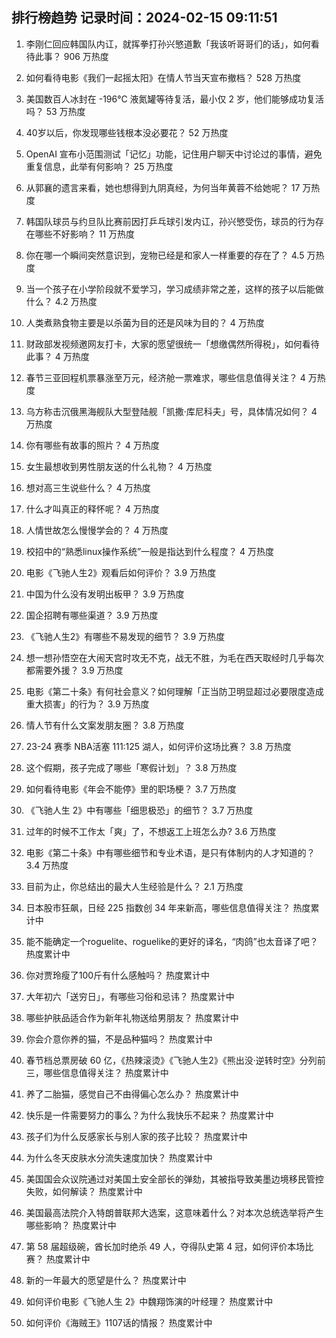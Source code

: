 
## 排行榜趋势 记录时间：2024-02-15 09:11:51
  
  1. 李刚仁回应韩国队内讧，就挥拳打孙兴慜道歉「我该听哥哥们的话」，如何看待此事？ 906 万热度
    
  2. 如何看待电影《我们一起摇太阳》在情人节当天宣布撤档？ 528 万热度
    
  3. 美国数百人冰封在 -196℃ 液氮罐等待复活，最小仅 2 岁，他们能够成功复活吗？ 53 万热度
    
  4. 40岁以后，你发现哪些钱根本没必要花？ 52 万热度
    
  5. OpenAI 宣布小范围测试「记忆」功能，记住用户聊天中讨论过的事情，避免重复信息，此举有何影响？ 25 万热度
    
  6. 从郭襄的遗言来看，她也想得到九阴真经，为何当年黄蓉不给她呢？ 17 万热度
    
  7. 韩国队球员与约旦队比赛前因打乒乓球引发内讧，孙兴慜受伤，球员的行为存在哪些不好影响？ 11 万热度
    
  8. 你在哪一个瞬间突然意识到，宠物已经是和家人一样重要的存在了？ 4.5 万热度
    
  9. 当一个孩子在小学阶段就不爱学习，学习成绩非常之差，这样的孩子以后能做什么？ 4.2 万热度
    
  10. 人类煮熟食物主要是以杀菌为目的还是风味为目的？ 4 万热度
    
  11. 财政部发视频邀网友打卡，大家的愿望很统一「想缴偶然所得税」，如何看待此事？ 4 万热度
    
  12. 春节三亚回程机票暴涨至万元，经济舱一票难求，哪些信息值得关注？ 4 万热度
    
  13. 乌方称击沉俄黑海舰队大型登陆舰「凯撒·库尼科夫」号，具体情况如何？ 4 万热度
    
  14. 你有哪些有故事的照片？ 4 万热度
    
  15. 女生最想收到男性朋友送的什么礼物？ 4 万热度
    
  16. 想对高三生说些什么？ 4 万热度
    
  17. 什么才叫真正的释怀呢？ 4 万热度
    
  18. 人情世故怎么慢慢学会的？ 4 万热度
    
  19. 校招中的“熟悉linux操作系统”一般是指达到什么程度？ 4 万热度
    
  20. 电影《飞驰人生2》观看后如何评价？ 3.9 万热度
    
  21. 中国为什么没有发明出板甲？ 3.9 万热度
    
  22. 国企招聘有哪些渠道？ 3.9 万热度
    
  23. 《飞驰人生2》有哪些不易发现的细节？ 3.9 万热度
    
  24. 想一想孙悟空在大闹天宫时攻无不克，战无不胜，为毛在西天取经时几乎每次都需要外援？ 3.9 万热度
    
  25. 电影《第二十条》有何社会意义？如何理解「正当防卫明显超过必要限度造成重大损害」的行为？ 3.9 万热度
    
  26. 情人节有什么文案发朋友圈？ 3.8 万热度
    
  27. 23-24 赛季 NBA活塞 111:125 湖人，如何评价这场比赛？ 3.8 万热度
    
  28. 这个假期，孩子完成了哪些「寒假计划」？ 3.8 万热度
    
  29. 如何看待电影《年会不能停》里的职场梗？ 3.7 万热度
    
  30. 《飞驰人生 2》中有哪些「细思极恐」的细节？ 3.7 万热度
    
  31. 过年的时候不工作太「爽」了，不想返工上班怎么办? 3.6 万热度
    
  32. 电影《第二十条》中有哪些细节和专业术语，是只有体制内的人才知道的？ 3.4 万热度
    
  33. 目前为止，你总结出的最大人生经验是什么？ 2.1 万热度
    
  34. 日本股市狂飙，日经 225 指数创 34 年来新高，哪些信息值得关注？ 热度累计中
    
  35. 能不能确定一个roguelite、roguelike的更好的译名，“肉鸽”也太音译了吧？ 热度累计中
    
  36. 你对贾玲瘦了100斤有什么感触吗？ 热度累计中
    
  37. 大年初六「送穷日」，有哪些习俗和忌讳？ 热度累计中
    
  38. 哪些护肤品适合作为新年礼物送给男朋友？ 热度累计中
    
  39. 你会介意你养的猫，不是品种猫吗？ 热度累计中
    
  40. 春节档总票房破 60 亿，《热辣滚烫》《飞驰人生2》《熊出没·逆转时空》分列前三，哪些信息值得关注？ 热度累计中
    
  41. 养了二胎猫，感觉自己不由得偏心怎么办？ 热度累计中
    
  42. 快乐是一件需要努力的事么？为什么我快乐不起来？ 热度累计中
    
  43. 孩子们为什么反感家长与别人家的孩子比较？ 热度累计中
    
  44. 为什么冬天皮肤水分流失速度加快？ 热度累计中
    
  45. 美国国会众议院通过对美国土安全部长的弹劾，其被指导致美墨边境移民管控失败，如何解读？ 热度累计中
    
  46. 美国最高法院介入特朗普联邦大选案，这意味着什么？对本次总统选举将产生哪些影响？ 热度累计中
    
  47. 第 58 届超级碗，酋长加时绝杀 49 人，夺得队史第 4 冠，如何评价本场比赛？ 热度累计中
    
  48. 新的一年最大的愿望是什么？ 热度累计中
    
  49. 如何评价电影《飞驰人生 2》中魏翔饰演的叶经理？ 热度累计中
    
  50. 如何评价《海贼王》1107话的情报？ 热度累计中
    
